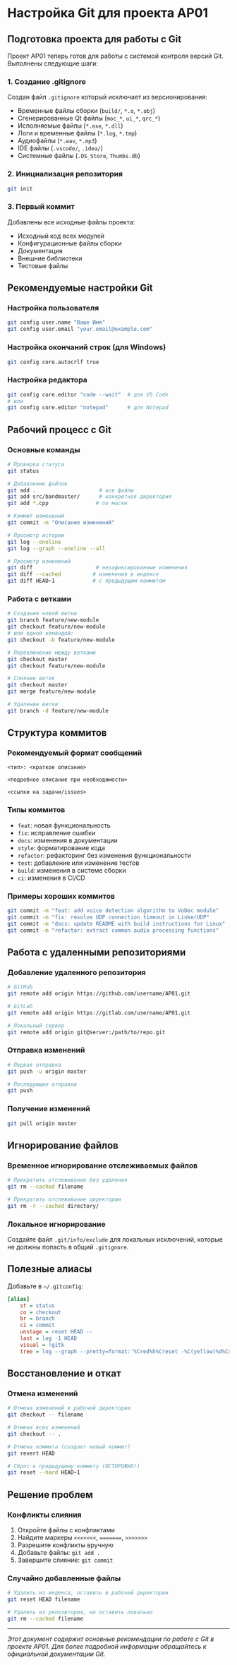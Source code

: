 # Настройка Git для проекта AP01

## Подготовка проекта для работы с Git

Проект AP01 теперь готов для работы с системой контроля версий Git. Выполнены следующие шаги:

### 1. Создание .gitignore
Создан файл `.gitignore` который исключает из версионирования:
- Временные файлы сборки (`build/`, `*.o`, `*.obj`)
- Сгенерированные Qt файлы (`moc_*`, `ui_*`, `qrc_*`)
- Исполняемые файлы (`*.exe`, `*.dll`)
- Логи и временные файлы (`*.log`, `*.tmp`)
- Аудиофайлы (`*.wav`, `*.mp3`)
- IDE файлы (`.vscode/`, `.idea/`)
- Системные файлы (`.DS_Store`, `Thumbs.db`)

### 2. Инициализация репозитория
```bash
git init
```

### 3. Первый коммит
Добавлены все исходные файлы проекта:
- Исходный код всех модулей
- Конфигурационные файлы сборки
- Документация
- Внешние библиотеки
- Тестовые файлы

## Рекомендуемые настройки Git

### Настройка пользователя
```bash
git config user.name "Ваше Имя"
git config user.email "your.email@example.com"
```

### Настройка окончаний строк (для Windows)
```bash
git config core.autocrlf true
```

### Настройка редактора
```bash
git config core.editor "code --wait"  # для VS Code
# или
git config core.editor "notepad"      # для Notepad
```

## Рабочий процесс с Git

### Основные команды
```bash
# Проверка статуса
git status

# Добавление файлов
git add .                    # все файлы
git add src/bandmaster/      # конкретная директория
git add *.cpp               # по маске

# Коммит изменений
git commit -m "Описание изменений"

# Просмотр истории
git log --oneline
git log --graph --oneline --all

# Просмотр изменений
git diff                    # незафиксированные изменения
git diff --cached          # изменения в индексе
git diff HEAD~1            # с предыдущим коммитом
```

### Работа с ветками
```bash
# Создание новой ветки
git branch feature/new-module
git checkout feature/new-module
# или одной командой:
git checkout -b feature/new-module

# Переключение между ветками
git checkout master
git checkout feature/new-module

# Слияние веток
git checkout master
git merge feature/new-module

# Удаление ветки
git branch -d feature/new-module
```

## Структура коммитов

### Рекомендуемый формат сообщений
```
<тип>: <краткое описание>

<подробное описание при необходимости>

<ссылки на задачи/issues>
```

### Типы коммитов
- `feat`: новая функциональность
- `fix`: исправление ошибки
- `docs`: изменения в документации
- `style`: форматирование кода
- `refactor`: рефакторинг без изменения функциональности
- `test`: добавление или изменение тестов
- `build`: изменения в системе сборки
- `ci`: изменения в CI/CD

### Примеры хороших коммитов
```bash
git commit -m "feat: add voice detection algorithm to VoDec module"
git commit -m "fix: resolve UDP connection timeout in LinkerUDP"
git commit -m "docs: update README with build instructions for Linux"
git commit -m "refactor: extract common audio processing functions"
```

## Работа с удаленными репозиториями

### Добавление удаленного репозитория
```bash
# GitHub
git remote add origin https://github.com/username/AP01.git

# GitLab
git remote add origin https://gitlab.com/username/AP01.git

# Локальный сервер
git remote add origin git@server:/path/to/repo.git
```

### Отправка изменений
```bash
# Первая отправка
git push -u origin master

# Последующие отправки
git push
```

### Получение изменений
```bash
git pull origin master
```

## Игнорирование файлов

### Временное игнорирование отслеживаемых файлов
```bash
# Прекратить отслеживание без удаления
git rm --cached filename

# Прекратить отслеживание директории
git rm -r --cached directory/
```

### Локальное игнорирование
Создайте файл `.git/info/exclude` для локальных исключений, которые не должны попасть в общий `.gitignore`.

## Полезные алиасы

Добавьте в `~/.gitconfig`:
```ini
[alias]
    st = status
    co = checkout
    br = branch
    ci = commit
    unstage = reset HEAD --
    last = log -1 HEAD
    visual = !gitk
    tree = log --graph --pretty=format:'%Cred%h%Creset -%C(yellow)%d%Creset %s %Cgreen(%cr) %C(bold blue)<%an>%Creset' --abbrev-commit
```

## Восстановление и откат

### Отмена изменений
```bash
# Отмена изменений в рабочей директории
git checkout -- filename

# Отмена всех изменений
git checkout -- .

# Отмена коммита (создает новый коммит)
git revert HEAD

# Сброс к предыдущему коммиту (ОСТОРОЖНО!)
git reset --hard HEAD~1
```

## Решение проблем

### Конфликты слияния
1. Откройте файлы с конфликтами
2. Найдите маркеры `<<<<<<<`, `=======`, `>>>>>>>`
3. Разрешите конфликты вручную
4. Добавьте файлы: `git add .`
5. Завершите слияние: `git commit`

### Случайно добавленные файлы
```bash
# Удалить из индекса, оставить в рабочей директории
git reset HEAD filename

# Удалить из репозитория, но оставить локально
git rm --cached filename
```

---

*Этот документ содержит основные рекомендации по работе с Git в проекте AP01. Для более подробной информации обращайтесь к официальной документации Git.*
